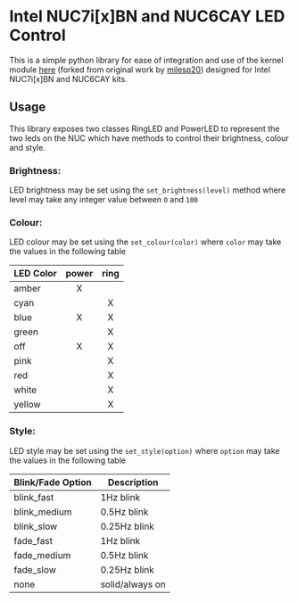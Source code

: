 # Intel NUC7i[x]BN and NUC6CAY LED Control

This is a simple python library for ease of integration and use of the kernel module [here](https://gitlab.com/Solije/intel_nuc_led) (forked from original work by [milesp20](https://github.com/milesp20/intel_nuc_led)) designed for Intel NUC7i[x]BN and NUC6CAY kits.

## Usage

This library exposes two classes RingLED and PowerLED to represent the two leds on the NUC which have methods to control their brightness, colour and style.

### Brightness:

LED brightness may be set using the `set_brightness(level)` method where level may take any integer value between `0` and `100`

### Colour:

LED colour may be set using the `set_colour(color)` where `color` may take the values in the following table

|LED Color|power|ring|
|---------|:---:|:--:|
|amber    |X    |    |
|cyan     |     |X   |
|blue     |X    |X   |
|green    |     |X   |
|off      |X    |X   |
|pink     |     |X   |
|red      |     |X   |
|white    |     |X   |
|yellow   |     |X   |
    

### Style:

LED style may be set using the `set_style(option)` where `option` may take the values in the following table


|Blink/Fade Option|Description    |
|-----------------|---------------|
|blink\_fast      |1Hz blink      |
|blink\_medium    |0.5Hz blink    |
|blink\_slow      |0.25Hz blink   |
|fade\_fast       |1Hz blink      |
|fade\_medium     |0.5Hz blink    |
|fade\_slow       |0.25Hz blink   |
|none             |solid/always on|
